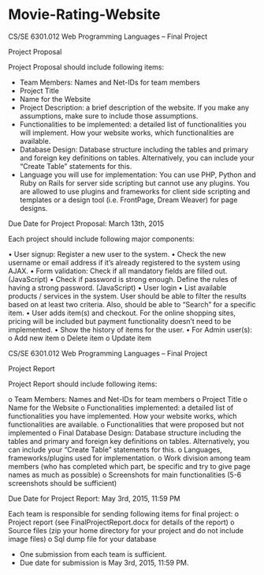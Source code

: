 # Movie-Rating-Website

CS/SE 6301.012 Web Programming Languages – Final ProjectProject ProposalProject Proposal should include following items:-	Team Members: Names and Net-IDs for team members-	Project Title -	Name for the Website-	Project Description: a brief description of the website. If you make any assumptions, make sure to include those assumptions.-	Functionalities to be implemented: a detailed list of functionalities you will implement.  How your website works, which functionalities are available.-	Database Design: Database structure including the tables and primary and foreign key definitions on tables.  Alternatively, you can include your “Create Table” statements for this.-	Language you will use for implementation: You can use PHP, Python and Ruby on Rails for server side scripting but cannot use any plugins.You are allowed to use plugins and frameworks for client side scripting and templates or a design tool (i.e. FrontPage, Dream Weaver) for page designs.Due Date for Project Proposal: March 13th, 2015Each project should include following major components:•	User signup: Register a new user to the system. •	Check the new username or email address if it’s already registered to the system using AJAX. •	Form validation: Check if all mandatory fields are filled out. (JavaScript)•	Check if password is strong enough. Define the rules of having a strong password. (JavaScript)•	User login•	List available products / services in the system. User should be able to filter the results based on at least two criteria. Also, should be able to “Search” for a specific item.•	User adds item(s) and checkout. For the online shopping sites, pricing will be included but payment functionality doesn’t need to be implemented.•	Show the history of items for the user.•	For Admin user(s):o	Add new itemo	Delete itemo	Update itemCS/SE 6301.012 Web Programming Languages – Final ProjectProject ReportProject Report should include following items:o	Team Members: Names and Net-IDs for team memberso	Project Title o	Name for the Websiteo	Functionalities implemented: a detailed list of functionalities you have implemented.  How your website works, which functionalities are available.o	Functionalities that were proposed but not implementedo	 Final Database Design: Database structure including the tables and primary and foreign key definitions on tables.  Alternatively, you can include your “Create Table” statements for this.o	Languages, frameworks/plugins used for implementation.o	Work division among team members (who has completed which part, be specific and try to give page names as much as possible)o	Screenshots for main functionalities (5-6 screenshots should be sufficient)Due Date for Project Report:  May 3rd, 2015, 11:59 PMEach team is responsible for sending following items for final project:o	Project report (see FinalProjectReport.docx for details of the report)o	Source files (zip your home directory for your project and do not include image files)o	Sql dump file for your database* One submission from each team is sufficient.* Due date for submission is May 3rd, 2015, 11:59 PM.